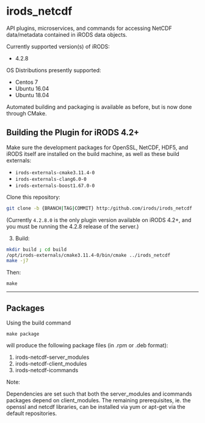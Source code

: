 # irods_netcdf

API plugins, microservices, and commands for accessing NetCDF data/metadata contained in iRODS data objects.

Currently supported version(s) of iRODS:
   - 4.2.8

OS Distributions presently supported:
   - Centos 7
   - Ubuntu 16.04
   - Ubuntu 18.04

Automated building and packaging is available as before, but is now done through CMake.

## Building the Plugin for iRODS 4.2+

Make sure the development packages for OpenSSL, NetCDF, HDF5, and iRODS itself are installed on the build machine, as well
as these build externals:

   - `irods-externals-cmake3.11.4-0`
   - `irods-externals-clang6.0-0`
   - `irods-externals-boost1.67.0-0`

Clone this repository:
```sh
git clone -b {BRANCH|TAG|COMMIT} http:/github.com/irods/irods_netcdf
```
(Currently  `4.2.8.0` is the only plugin version available on iRODS 4.2+, and you must be running the 4.2.8 release of the server.)

3. Build:
```sh
mkdir build ; cd build
/opt/irods-externals/cmake3.11.4-0/bin/cmake ../irods_netcdf
make -j7
```
Then:
```
make
```

---

## Packages

Using the build command
```
make package
```
will produce the following package files (in .rpm or .deb format):
   1. irods-netcdf-server_modules
   2. irods-netcdf-client_modules
   3. irods-netcdf-icommands

Note:

Dependencies are set such that both the server_modules and icommands packages depend on client_modules.
The remaining prerequisites, ie. the openssl and netcdf libraries, can be installed via yum or apt-get via the
default repositories.
